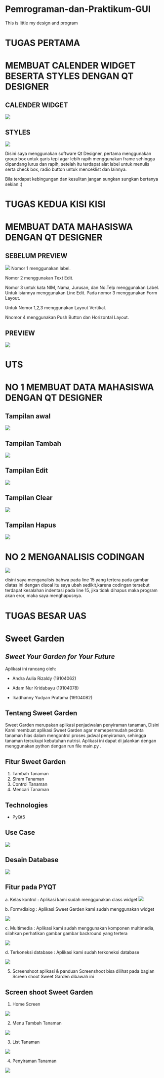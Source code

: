 # Pemrograman-dan-Praktikum-GUI
This is little my design and program

# TUGAS PERTAMA 

# MEMBUAT CALENDER WIDGET BESERTA STYLES DENGAN QT DESIGNER 

## CALENDER WIDGET
<img src = "https://github.com/Andrarizal/Pemrograman-dan-Praktikum-GUI/blob/TEORI-GUI/TEORI%20GUI%20Tugas%20membuat%20kalender%20widget/kalenderwidget.PNG">

## STYLES
<img src = "https://github.com/Andrarizal/Pemrograman-dan-Praktikum-GUI/blob/TEORI-GUI/TEORI%20GUI%20Tugas%20membuat%20kalender%20widget/styles.PNG">

Disini saya menggunakan software Qt Designer, pertama menggunakan group box untuk garis tepi agar lebih rapih menggunakan frame sehingga dipandang lurus dan rapih, setelah itu terdapat alat label untuk menulis serta check box, radio button untuk menceklist dan lainnya. 

Bila terdapat kebingungan dan kesulitan jangan sungkan sungkan bertanya sekian :)

# TUGAS KEDUA KISI KISI 

# MEMBUAT DATA MAHASISWA DENGAN QT DESIGNER

## SEBELUM PREVIEW
<img src = "https://github.com/Andrarizal/Pemrograman-dan-Praktikum-GUI/blob/TEORI-GUI/Tugas%20Kisi%20Kisi/Sebelum%20Preview%20Data%20Mahasiswa.PNG">
Nomor 1 menggunakan label.

Nomor 2 menggunakan Text Edit.

Nomor 3 untuk kata NIM, Nama, Jurusan, dan No.Telp menggunakan Label. Untuk isiannya menggunakan Line Edit. Pada nomor 3 menggunakan Form Layout.

Untuk Nomor 1,2,3 menggunakan Layout Vertikal.

Nnomor 4 menggunakan Push Button dan Horizontal Layout.

##  PREVIEW
<img src = "https://github.com/Andrarizal/Pemrograman-dan-Praktikum-GUI/blob/TEORI-GUI/Tugas%20Kisi%20Kisi/Preview%20Data%20Mahasiswa.PNG">


# UTS 
# NO 1 MEMBUAT DATA MAHASISWA DENGAN QT DESIGNER
## Tampilan awal
<img src = "https://github.com/Andrarizal/Pemrograman-dan-Praktikum-GUI/blob/TEORI-GUI/UTS/TAMPILAN%20AWAL.PNG">

## Tampilan Tambah
<img src = "https://github.com/Andrarizal/Pemrograman-dan-Praktikum-GUI/blob/TEORI-GUI/UTS/tambah.PNG">

## Tampilan Edit
<img src = "https://github.com/Andrarizal/Pemrograman-dan-Praktikum-GUI/blob/TEORI-GUI/UTS/EDIT.PNG">

## Tampilan Clear
<img src = "https://github.com/Andrarizal/Pemrograman-dan-Praktikum-GUI/blob/TEORI-GUI/UTS/CLEAR.PNG">

## Tampilan Hapus
<img src = "https://github.com/Andrarizal/Pemrograman-dan-Praktikum-GUI/blob/TEORI-GUI/UTS/HAPUS.PNG">


# NO 2 MENGANALISIS CODINGAN

<img src = "https://github.com/Andrarizal/Pemrograman-dan-Praktikum-GUI/blob/TEORI-GUI/UTS/NO2.PNG">

disini saya menganalisis bahwa pada line 15 yang tertera pada gambar diatas ini dengan disoal itu saya ubah sedikit,karena codingan tersebut terdapat kesalahan indentasi pada line 15, jika tidak dihapus maka program akan eror, maka saya menghapusnya.

# TUGAS BESAR UAS
# Sweet Garden
## _Sweet Your Garden for Your Future_

Aplikasi ini rancang oleh:

- Andra Aulia Rizaldy (19104062)

- Adam Nur Kridabayu (19104078)

- Ikadhanny Yudyan Pratama (19104082)

## Tentang Sweet Garden
  Sweet Garden merupakan aplikasi penjadwalan penyiraman tanaman, Disini Kami membuat aplikasi Sweet Garden agar memepermudah pecinta tanaman hias dalam mengontrol proses jadwal penyiraman, sehingga tanaman tercukupi kebutuhan nutrisi. Aplikasi ini dapat di jalankan dengan menggunakan python dengan run file main.py .
    
## Fitur Sweet Garden
   1. Tambah Tanaman 
   2. Siram Tanaman
   3. Control Tanaman
   4. Mencari Tanaman 

## Technologies
* PyQt5

## Use Case
<img src = "https://github.com/Andrarizal/Pemrograman-dan-Praktikum-GUI/blob/TEORI-GUI/TUGAS%20BESAR%20GUI/USE%20CASE%20TUBES%20GUI.png">

## Desain Database
<img src = "https://github.com/Andrarizal/Pemrograman-dan-Praktikum-GUI/blob/TEORI-GUI/TUGAS%20BESAR%20GUI/Desain%20database.PNG">

## Fitur pada PYQT

a. Kelas kontrol : Aplikasi kami sudah menggunakan class widget
  <img src = "https://github.com/Andrarizal/Pemrograman-dan-Praktikum-GUI/blob/TEORI-GUI/TUGAS%20BESAR%20GUI/class%20widget%20coding.PNG">

b. Form/dialog : Aplikasi Sweet Garden kami sudah menggunakan widget

<img src = "https://github.com/Andrarizal/Pemrograman-dan-Praktikum-GUI/blob/TEORI-GUI/TUGAS%20BESAR%20GUI/Form.jpeg">

c. Multimedia : Aplikasi kami sudah menggunakan komponen multimedia, silahkan perhatikan gambar gambar backround yang tertera

<img src = "https://github.com/Andrarizal/Pemrograman-dan-Praktikum-GUI/blob/TEORI-GUI/TUGAS%20BESAR%20GUI/Sweetgarden/imgs_github/3.jpeg">

d. Terkoneksi database : Aplikasi kami sudah terkoneksi database

<img src = "https://github.com/Andrarizal/Pemrograman-dan-Praktikum-GUI/blob/TEORI-GUI/TUGAS%20BESAR%20GUI/Database%20koneksi.PNG">

5. Screenshoot aplikasi & panduan Screenshoot bisa dilihat pada bagian Screen shoot Sweet Garden dibawah ini

## Screen shoot Sweet Garden
1. Home Screen
<img src = "https://github.com/Andrarizal/Pemrograman-dan-Praktikum-GUI/blob/TEORI-GUI/TUGAS%20BESAR%20GUI/Sweetgarden/imgs_github/1.png">
                                                                                                                                    
2. Menu Tambah Tanaman
<img src = "https://github.com/Andrarizal/Pemrograman-dan-Praktikum-GUI/blob/TEORI-GUI/TUGAS%20BESAR%20GUI/Sweetgarden/imgs_github/2.jpeg"> 

3. List Tanaman
<img src = "https://github.com/Andrarizal/Pemrograman-dan-Praktikum-GUI/blob/TEORI-GUI/TUGAS%20BESAR%20GUI/Sweetgarden/imgs_github/4.jpeg"> 

4. Penyiraman Tanaman                                                                                                                                          
<img src = "https://github.com/Andrarizal/Pemrograman-dan-Praktikum-GUI/blob/TEORI-GUI/TUGAS%20BESAR%20GUI/Sweetgarden/imgs_github/5.jpeg">
                                                                                                                                         
                                                                                                                                          
                                         

